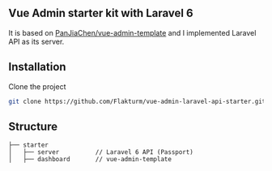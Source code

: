 ## Vue Admin starter kit with Laravel 6

It is based on [PanJiaChen/vue-admin-template](https://github.com/PanJiaChen/vue-admin-template) and I implemented Laravel API as its server.

## Installation

Clone the project

```bash
git clone https://github.com/Flakturm/vue-admin-laravel-api-starter.git
```

## Structure

```
├── starter
│   ├── server          // Laravel 6 API (Passport)
│   ├── dashboard       // vue-admin-template
```
